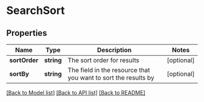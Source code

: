 # SearchSort

## Properties
Name | Type | Description | Notes
------------ | ------------- | ------------- | -------------
**sortOrder** | **string** | The sort order for results | [optional] 
**sortBy** | **string** | The field in the resource that you want to sort the results by | [optional] 

[[Back to Model list]](../README.md#documentation-for-models) [[Back to API list]](../README.md#documentation-for-api-endpoints) [[Back to README]](../README.md)



